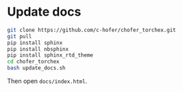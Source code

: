 # Update docs

```bash
git clone https://github.com/c-hofer/chofer_torchex.git
git pull
pip install sphinx
pip install nbsphinx
pip install sphinx_rtd_theme
cd chofer_torchex
bash update_docs.sh
```

Then open `docs/index.html`.
